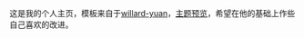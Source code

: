 这是我的个人主页，模板来自于[willard-yuan](https://github.com/willard-yuan/willard-yuan.github.io)，[主题预览](http://xuquan.me/)，希望在他的基础上作些自己喜欢的改进。

